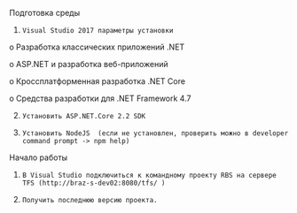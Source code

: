 Подготовка среды
1.     Visual Studio 2017 параметры установки

o    Разработка классических приложений .NET

o    ASP.NET  и разработка веб-приложений

o    Кроссплатформенная разработка .NET Core

o    Средства разработки для .NET Framework 4.7

2.     Установить ASP.NET.Core 2.2 SDK 

3.     Установить NodeJS  (если не установлен, проверить можно в developer command prompt -> npm help)

Начало работы
1.     В Visual Studio подключиться к командному проекту RBS на сервере TFS (http://braz-s-dev02:8080/tfs/ )

2.     Получить последнюю версию проекта.
